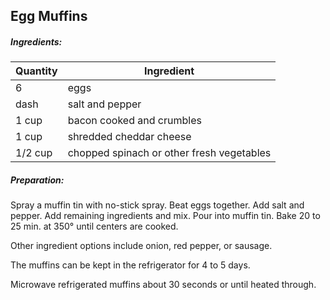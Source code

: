 
## Egg Muffins

##### Ingredients:

Quantity        |    Ingredient
--------------- | -------------------------------------
6               | eggs
dash            | salt and pepper
1 cup           | bacon cooked and crumbles
1 cup           | shredded cheddar cheese
1/2 cup         | chopped spinach or other fresh vegetables

##### Preparation:
Spray a muffin tin with no-stick spray.  Beat eggs together. Add salt and
pepper.  Add remaining ingredients and mix. Pour into muffin tin. Bake 20 to
25 min. at 350&deg; until centers are cooked.

Other ingredient options include onion, red pepper, or sausage.

The muffins can be kept in the refrigerator for 4 to 5 days.

Microwave refrigerated muffins about 30 seconds or until heated through.
